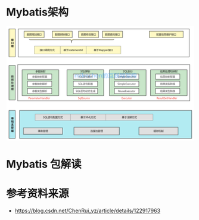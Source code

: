 # Mybatis架构
![mybatis整体功能架构-来自网络](images/mybatis整体功能架构.png)

# Mybatis 包解读


























# 参考资料来源
- https://blog.csdn.net/ChenRui_yz/article/details/122917963